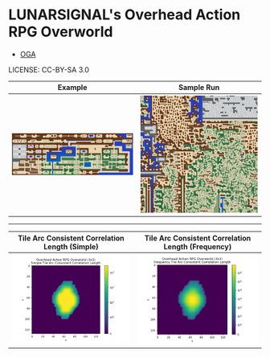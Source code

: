 LUNARSIGNAL's Overhead Action RPG Overworld
===

* [OGA](https://opengameart.org/content/overhead-action-rpg-overworld)

LICENSE: CC-BY-SA 3.0

| Example | Sample Run |
|---|---|
| ![exemplar](data/lunarsignals_oarpgo.png) | ![sample run](data/oarpgo_256x256_wUbW3x3.png) |


---

| Tile Arc Consistent Correlation Length (Simple) | Tile Arc Consistent Correlation Length (Frequency) |
|---|---|
| ![simple TACCL](aux/oarpgo_simple_taccl_wUbW3x3.png) | ![freq TACCL](aux/oarpgo_freq_taccl_wUbW3x3.png) |


